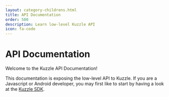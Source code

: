 ```yaml
---
layout: category-childrens.html
title: API Documentation
order: 500
description: Learn low-level Kuzzle API
icon: fa-code
---
```


# API Documentation

Welcome to the Kuzzle API Documentation!

<aside class="notice">
This documentation is exposing the low-level API to Kuzzle.  
If you are a Javascript or Android developer, you may first like to start by having a look at the <a href="{{ site_base_path }}sdk-reference">Kuzzle SDK</a>.
</aside>

